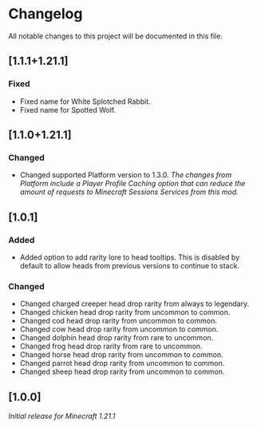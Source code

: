 # Changelog

All notable changes to this project will be documented in this file.

## [1.1.1+1.21.1]

### Fixed

- Fixed name for White Splotched Rabbit.
- Fixed name for Spotted Wolf.

## [1.1.0+1.21.1]

### Changed

- Changed supported Platform version to 1.3.0. 
_The changes from Platform include a Player Profile Caching option that can reduce the amount of requests to Minecraft Sessions Services from this mod._

## [1.0.1]

### Added

- Added option to add rarity lore to head tooltips. 
This is disabled by default to allow heads from previous versions to continue to stack.

### Changed

- Changed charged creeper head drop rarity from always to legendary.
- Changed chicken head drop rarity from uncommon to common.
- Changed cod head drop rarity from uncommon to common.
- Changed cow head drop rarity from uncommon to common.
- Changed dolphin head drop rarity from rare to uncommon.
- Changed frog head drop rarity from rare to uncommon.
- Changed horse head drop rarity from uncommon to common.
- Changed parrot head drop rarity from uncommon to common.
- Changed sheep head drop rarity from uncommon to common.

## [1.0.0]

_Initial release for Minecraft 1.21.1_